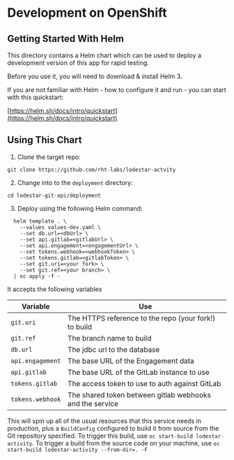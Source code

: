 # Development on OpenShift

## Getting Started With Helm

This directory contains a Helm chart which can be used to deploy a development version of this app for rapid testing.

Before you use it, you will need to download & install Helm 3.

If you are not familiar with Helm - how to configure it and run - you can start with this quickstart:

[https://helm.sh/docs/intro/quickstart](https://helm.sh/docs/intro/quickstart)

## Using This Chart

1. Clone the target repo:

```
git clone https://github.com/rht-labs/lodestar-actvity
```

2. Change into to the `deployment` directory:

```
cd lodestar-git-api/deployment
```

3. Deploy using the following Helm command:

```shell script
  helm template . \
    --values values-dev.yaml \
    --set db.url=<dbUrl> \
    --set api.gitlab=<gitlabUrl> \
    --set api.engagement=<engagementUrl> \
    --set tokens.webhook=<webhookToken> \
    --set tokens.gitlab=<gitlabToken> \
    --set git.uri=<your fork> \
    --set git.ref=<your branch> \
  | oc apply -f -
```

It accepts the following variables

| Variable  | Use  |
|---|---|
| `git.uri`  | The HTTPS reference to the repo (your fork!) to build  |
| `git.ref`  | The branch name to build  |
| `db.url`  | The jdbc url to the database  |
| `api.engagement`  | The base URL of the Engagement data  |
| `api.gitlab`  | The base URL of the GitLab instance to use  |
| `tokens.gitlab`  | The access token to use to auth against GitLab  |
| `tokens.webhook`  | The shared token between gitlab webhooks and the service  |

This will spin up all of the usual resources that this service needs in production, plus a `BuildConfig` configured to build it from source from the Git repository specified. To trigger this build, use `oc start-build lodestar-activity`. To trigger a build from the source code on your machine, use `oc start-build lodestar-activity --from-dir=. -F` 
